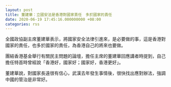 ```yaml
---
layout: post
title: 董建華：立國安法是香港對國家責任　多於國家的責任
date: 2020-06-19 17:45:16.000000000 +08:00
categories: rss
---
```


全國政協副主席董建華表示，將國家安全法律引進來，是必要做的事，這是香港對國家的責任，也多於國家的責任，為香港自己的將來也要做。

團結香港基金舉行有關民主問題的論壇，擔任主席的董建華回應講者時提到，自己擔任特首時曾經說「香港好，國家好；國家好，香港更好」。

董建華說，對國家長遠很有信心，武漢去年發生事情後，很快找出應對辦法，強調中國的管治是非常好。

